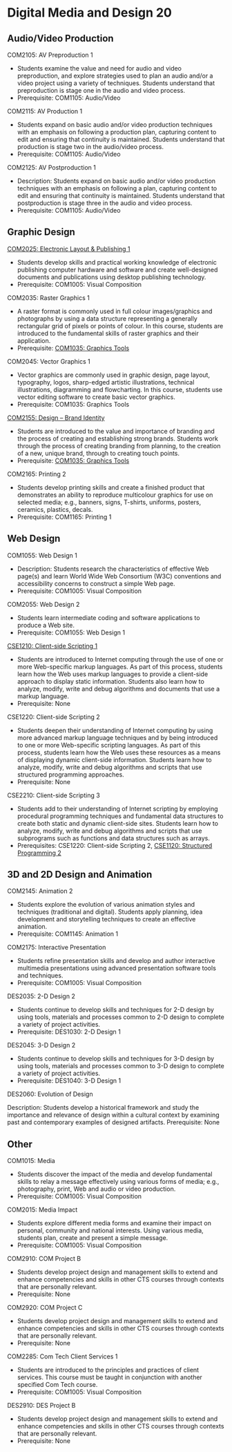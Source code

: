 # Digital Media and Design 20

## Audio/Video Production

COM2105: AV Preproduction 1

* Students examine the value and need for audio and video preproduction, and explore strategies used to plan an audio and/or a video project using a variety of techniques. Students understand that preproduction is stage one in the audio and video process.
* Prerequisite: COM1105: Audio/Video

COM2115: AV Production 1

* Students expand on basic audio and/or video production techniques with an emphasis on following a production plan, capturing content to edit and ensuring that continuity is maintained. Students understand that production is stage two in the audio/video process.
* Prerequisite: COM1105: Audio/Video

COM2125: AV Postproduction 1

* Description: Students expand on basic audio and/or video production techniques with an emphasis on following a plan, capturing content to edit and ensuring that continuity is maintained. Students understand that postproduction is stage three in the audio and video process.
* Prerequisite: COM1105: Audio/Video

## Graphic Design

[COM2025: Electronic Layout & Publishing 1](COM2025.md)

* Students develop skills and practical working knowledge of electronic publishing computer hardware and software and create well-designed documents and publications using desktop publishing technology.
* Prerequisite: COM1005: Visual Composition

COM2035: Raster Graphics 1

* A raster format is commonly used in full colour images/graphics and photographs by using a data structure representing a generally rectangular grid of pixels or points of colour. In this course, students are introduced to the fundamental skills of raster graphics and their application.
* Prerequisite: [COM1035: Graphics Tools](COM1035.md)

COM2045: Vector Graphics 1

* Vector graphics are commonly used in graphic design, page layout, typography, logos, sharp-edged artistic illustrations, technical illustrations, diagramming and flowcharting. In this course, students use vector editing software to create basic vector graphics.
* Prerequisite: COM1035: Graphics Tools

[COM2155: Design – Brand Identity](COM2155.md)

* Students are introduced to the value and importance of branding and the process of creating and establishing strong brands. Students work through the process of creating branding from planning, to the creation of a new, unique brand, through to creating touch points.
* Prerequisite: [COM1035: Graphics Tools](COM1035.md)

COM2165: Printing 2

* Students develop printing skills and create a finished product that demonstrates an ability to reproduce multicolour graphics for use on selected media; e.g., banners, signs, T-shirts, uniforms, posters, ceramics, plastics, decals.
* Prerequisite: COM1165: Printing 1

## Web Design

COM1055: Web Design 1

* Description: Students research the characteristics of effective Web page(s) and learn World Wide Web Consortium (W3C) conventions and accessibility concerns to construct a simple Web page.
* Prerequisite: COM1005: Visual Composition

COM2055: Web Design 2

* Students learn intermediate coding and software applications to produce a Web site.
* Prerequisite: COM1055: Web Design 1

[CSE1210: Client-side Scripting 1](CSE1210.md)

* Students are introduced to Internet computing through the use of one or more Web-specific markup languages. As part of this process, students learn how the Web uses markup languages to provide a client-side approach to display static information. Students also learn how to analyze, modify, write and debug algorithms and documents that use a markup language.
* Prerequisite: None

CSE1220: Client-side Scripting 2

* Students deepen their understanding of Internet computing by using more advanced markup language techniques and by being introduced to one or more Web-specific scripting languages. As part of this process, students learn how the Web uses these resources as a means of displaying dynamic client-side information. Students learn how to analyze, modify, write and debug algorithms and scripts that use structured programming approaches.
* Prerequisite: None

CSE2210: Client-side Scripting 3

* Students add to their understanding of Internet scripting by employing procedural programming techniques and fundamental data structures to create both static and dynamic client-side sites. Students learn how to analyze, modify, write and debug algorithms and scripts that use subprograms such as functions and data structures such as arrays.
* Prerequisites: CSE1220: Client-side Scripting 2, [CSE1120: Structured Programming 2](CSE1120.md)

## 3D and 2D Design and Animation

COM2145: Animation 2

* Students explore the evolution of various animation styles and techniques (traditional and digital). Students apply planning, idea development and storytelling techniques to create an effective animation.
* Prerequisite: COM1145: Animation 1

COM2175: Interactive Presentation

* Students refine presentation skills and develop and author interactive multimedia presentations using advanced presentation software tools and techniques.
* Prerequisite: COM1005: Visual Composition

DES2035: 2-D Design 2

* Students continue to develop skills and techniques for 2-D design by using tools, materials and processes common to 2-D design to complete a variety of project activities.
* Prerequisite: DES1030: 2-D Design 1

DES2045: 3-D Design 2

* Students continue to develop skills and techniques for 3-D design by using tools, materials and processes common to 3-D design to complete a variety of project activities.
* Prerequisite: DES1040: 3-D Design 1

DES2060: Evolution of Design

Description: Students develop a historical framework and study the importance and relevance of design within a cultural context by examining past and contemporary examples of designed artifacts.
Prerequisite: None

## Other

COM1015: Media

* Students discover the impact of the media and develop fundamental skills to relay a message effectively using various forms of media; e.g., photography, print, Web and audio or video production.
* Prerequisite: COM1005: Visual Composition

COM2015: Media Impact

* Students explore different media forms and examine their impact on personal, community and national interests. Using various media, students plan, create and present a simple message.
* Prerequisite: COM1005: Visual Composition

COM2910: COM Project B

* Students develop project design and management skills to extend and enhance competencies and skills in other CTS courses through contexts that are personally relevant.
* Prerequisite: None

COM2920: COM Project C

* Students develop project design and management skills to extend and enhance competencies and skills in other CTS courses through contexts that are personally relevant.
* Prerequisite: None

COM2285: Com Tech Client Services 1

* Students are introduced to the principles and practices of client services. This course must be taught in conjunction with another specified Com Tech course.
* Prerequisite: COM1005: Visual Composition

DES2910: DES Project B

* Students develop project design and management skills to extend and enhance competencies and skills in other CTS courses through contexts that are personally relevant.
* Prerequisite: None
